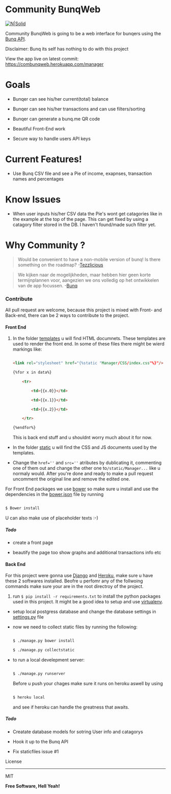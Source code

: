 # Community BunqWeb



[![N|Solid](https://lh3.googleusercontent.com/B0u_lzpnrZMdR8o3ece3N9sLQtOgc1UayCJLYUhzJh7Xkr4oJEdQk0-PJFhx0-a0CA=w300)][BunqPic]



Community BunqWeb is going to be a web interface for bunqers using the [Bunq API](https://www.bunq.com/en/api).



Disclaimer: Bunq its self has nothing to do with this project



View the app live on latest commit: <https://combunqweb.herokuapp.com/manager>

# Goals

  - Bunqer can see his/her current(total) balance

  - Bunqer can see his/her transactions and can use filters/sorting

  - Bunqer can generate a bunq.me QR code

  - Beautiful Front-End work

  - Secure way to handle users API keys



# Current Features!



  - Use Bunq CSV file and see a Pie of income, exapnses, transaction names and percentages

  

# Know Issues

- When user inputs his/her CSV data the Pie's wont get catagories like in the example at the top of the page. This can get fixed by using a catagory filter stored in the DB. I haven't found/made such filter yet.

 

# Why Community ?

> Would be convenient to have a non-mobile version of bunq! Is there something on the roadmap? -[Tezzlicious][ForumLink]



> We kijken naar de mogelijkheden, maar hebben hier geen korte termijnplannen voor, aangezien we ons volledig op het ontwikkelen van de app focussen. -[Bunq][Answer]



### Contribute

All pull request are welcome, because this project is mixed with Front- and Back-end, there can be 2 ways to contribute to the project.



#### Front End



1. In the folder [templates](../blob/mastertemplates/) u will find HTML documnets. These templates are used to render the front end. In some of these files there might be wierd markings like:

    ```html

    <link rel="stylesheet" href="{%static "Manager/CSS/index.css"%}"/>

    {%for x in data%}

        <tr>

		    <td>{{x.0}}</td>

		    <td>{{x.1}}</td>

		    <td>{{x.2}}</td>

	    </tr>

    {%endfor%}

    ```

    This is  back end stuff and u shouldnt worry much about it for now.

- In the folder [static](../blob/master/static/) u will find the CSS and JS documents used by the templates.

- Change the ```href=''``` and ```src=''``` atributes by dublicating it, commenting one of them out and change the other one to```/static/Manager...``` like u normaly would. After you're done and ready to make a pull request uncomment the original line and remove the edited one.



For Front End packages we use [bower][bower] so make sure u install and use the dependencies in the [bower.json](../blob/master/bower.json) file by running 

```sh

$ Bower install

```
U can also make use of placeholder texts :-)
##### Todo

- create a front page

- beautify the page too show graphs and additional transactions info etc





#### Back End

For this project were gonna use [Django][django] and [Heroku][heroku], make sure u have these 2 softwares installed. Beofre u perfomr any of the follwoing commands make sure your are in the root directroy of the project.

1. run ```$ pip install -r requirements.txt``` to install the python packages used in this project. It might be a good idea to setup and use [virtualenv][virtualenv].

- setup local postgress database and change the database settings in [settings.py](../blob/masterMoneyWebApp/settings.py) file

- now we need to collect static files by running the following:

    ```sh

    $ ./manage.py bower install

    $ ./manage.py collectstatic

    ```

- to run a local develepment server:

    ```sh

    $ ./manage.py runserver

    ```

    Before u push your chages make sure it runs on heroku aswell by using

    ```sh

    $ heroku local

    ```

    and see if heroku can handle the greatness that awaits.

    

##### Todo

- Creatate database models for sotring User info and catagorys

- Hook it up to the Bunq API

- Fix staticfiles issue #1



License

----



MIT





**Free Software, Hell Yeah!**





   [BunqPic]: <https://www.bunq.com/en/>

   [ForumLink]:<https://together.bunq.com/topic/is-there-a-browser-web-desktop-client-planned>

   [Answer]:<https://together.bunq.com/topic/is-there-a-browser-web-desktop-client-planned#comment-1881>

   [django]:<https://www.djangoproject.com/>

   [heroku]:<https://www.heroku.com/>

   [bower]:<https://bower.io/>

   [virtualenv]:<https://virtualenv.pypa.io/en/stable/>

   

